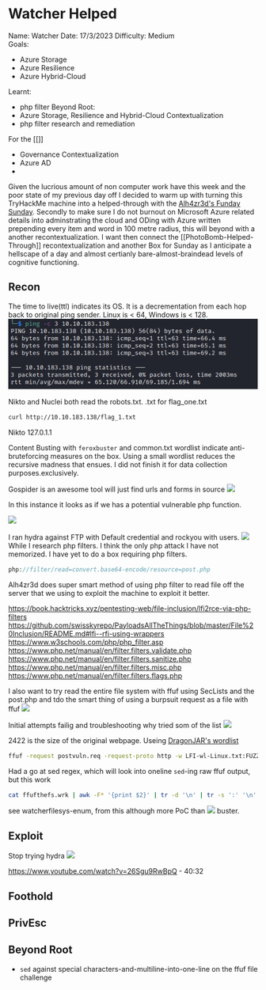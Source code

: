 # Watcher Helped

Name: Watcher
Date:  17/3/2023
Difficulty: Medium  
Goals:  
- Azure Storage
- Azure Resilience 
- Azure Hybrid-Cloud

Learnt:
- php filter
Beyond Root:
- Azure Storage, Resilience and Hybrid-Cloud  Contextualization 
- php filter research and remediation

For the [[]]
- Governance Contextualization
- Azure AD
- 

Given the lucrious amount of non computer work have this week and the poor state of my previous day off I decided to warm up with turning this TryHackMe machine into a helped-through with the [Alh4zr3d's Funday Sunday](https://www.youtube.com/watch?v=26Sgu9RwBpQ). Secondly to make sure I do not burnout on Microsoft Azure related details into adminstrating the cloud and ODing with Azure written prepending every item and word in 100 metre radius, this will beyond with a another recontextualization. I want then connect the [[PhotoBomb-Helped-Through]] recontextualization and another Box for Sunday as I anticipate a hellscape of a day and almost certianly bare-almost-braindead levels of cognitive functioning.

## Recon

The time to live(ttl) indicates its OS. It is a decrementation from each hop back to original ping sender. Linux is < 64, Windows is < 128.
![ping](TryHackMe/Markdown/Watcher/Screenshots/ping.png)

Nikto and Nuclei both read the robots.txt.
.txt for flag_one.txt

```bash
curl http://10.10.183.138/flag_1.txt
```
Nikto 127.0.1.1 

Content Busting with `feroxbuster` and common.txt wordlist indicate anti-bruteforcing measures on the box. Using a small wordlist reduces the recursive madness that ensues. I did not finish it for data collection purposes.exclusively.

Gospider is an awesome tool will just find urls and forms in source 
![](gospiderisawesome.png)

In this instance it looks as if we has a potential vulnerable php function. 

![](lfipasswd.png)

I ran  hydra against FTP with Default credential and rockyou with users. 
![](hydradftftp.png)
While I research php filters. I think the only php attack I have not memorized. I have yet to do a box requiring php filters. 
```php
php://filter/read=convert.base64-encode/resource=post.php
```

Alh4zr3d does super smart method of using php filter to read file off the server that we using to exploit the machine to exploit it better.

https://book.hacktricks.xyz/pentesting-web/file-inclusion/lfi2rce-via-php-filters
https://github.com/swisskyrepo/PayloadsAllTheThings/blob/master/File%20Inclusion/README.md#lfi--rfi-using-wrappers
https://www.w3schools.com/php/php_filter.asp
https://www.php.net/manual/en/filter.filters.validate.php
https://www.php.net/manual/en/filter.filters.sanitize.php
https://www.php.net/manual/en/filter.filters.misc.php
https://www.php.net/manual/en/filter.filters.flags.php

I also want to try read the entire file system with ffuf using SecLists and the post.php and tdo the smart thing of using a burpsuit request as a file with ffuf
![](addtheFUZZ.png)

Initial attempts failig and troubleshooting why tried som of the list
![](disallowedlist.png)

2422 is the size of the original webpage. Useing [DragonJAR's wordlist](https://github.com/DragonJAR/Security-Wordlist)
```bash
ffuf -request postvuln.req -request-proto http -w LFI-wl-Linux.txt:FUZZ -mc all -fs 2422 > ffufthefs.wrk
```

Had a go at sed regex, which will look into oneline `sed`-ing raw ffuf output, but this work
```bash
cat ffufthefs.wrk | awk -F* '{print $2}' | tr -d '\n' | tr -s ':' '\n' | sed 's/FUZZ//g'
```

see watcherfilesys-enum, from this although more PoC than 
![](busterwefoundthebuster.png)
buster.


## Exploit

Stop trying hydra
![](noeasyrockhydrayouintothewatcherbox.png)

https://www.youtube.com/watch?v=26Sgu9RwBpQ - 40:32

## Foothold

## PrivEsc

## Beyond Root

- `sed` against special characters-and-multiline-into-one-line on the ffuf file challenge